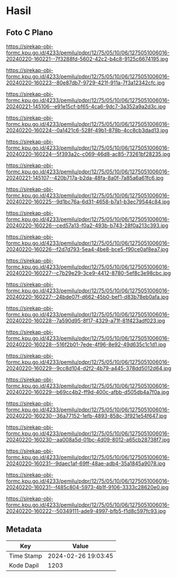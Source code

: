 # Hasil

## Foto C Plano

https://sirekap-obj-formc.kpu.go.id/4233/pemilu/pdpr/12/75/05/10/06/1275051006016-20240220-160221--7f3288fd-5602-42c2-b4c8-9125c6674195.jpg

https://sirekap-obj-formc.kpu.go.id/4233/pemilu/pdpr/12/75/05/10/06/1275051006016-20240220-160223--80e87db7-9729-421f-911a-7f3a12342cfc.jpg

https://sirekap-obj-formc.kpu.go.id/4233/pemilu/pdpr/12/75/05/10/06/1275051006016-20240221-145106--e91e15cf-bf65-4ca6-9dc7-3a352a9a2d3c.jpg

https://sirekap-obj-formc.kpu.go.id/4233/pemilu/pdpr/12/75/05/10/06/1275051006016-20240220-160224--0a1421c6-528f-49b1-878b-4cc8cb3dad13.jpg

https://sirekap-obj-formc.kpu.go.id/4233/pemilu/pdpr/12/75/05/10/06/1275051006016-20240220-160224--5f393a2c-c069-46d8-ac85-73261bf28235.jpg

https://sirekap-obj-formc.kpu.go.id/4233/pemilu/pdpr/12/75/05/10/06/1275051006016-20240221-145107--420b717a-b2da-48fa-8a0f-7a85a6a61fc6.jpg

https://sirekap-obj-formc.kpu.go.id/4233/pemilu/pdpr/12/75/05/10/06/1275051006016-20240220-160225--9d1bc76a-6d31-4658-b7a1-b3ec79544c84.jpg

https://sirekap-obj-formc.kpu.go.id/4233/pemilu/pdpr/12/75/05/10/06/1275051006016-20240220-160226--ced57a13-f0a2-493b-b743-28f0a213c393.jpg

https://sirekap-obj-formc.kpu.go.id/4233/pemilu/pdpr/12/75/05/10/06/1275051006016-20240220-160226--f2d7d793-5ea4-4be8-bce5-f90ce0af8ea7.jpg

https://sirekap-obj-formc.kpu.go.id/4233/pemilu/pdpr/12/75/05/10/06/1275051006016-20240220-160227--c7b29e29-3ce9-4412-8780-5ef8c3e98cbc.jpg

https://sirekap-obj-formc.kpu.go.id/4233/pemilu/pdpr/12/75/05/10/06/1275051006016-20240220-160227--24bde07f-d662-45b0-bef1-d83b78eb0afa.jpg

https://sirekap-obj-formc.kpu.go.id/4233/pemilu/pdpr/12/75/05/10/06/1275051006016-20240220-160228--7a590d95-8f17-4329-a71f-81f423adf023.jpg

https://sirekap-obj-formc.kpu.go.id/4233/pemilu/pdpr/12/75/05/10/06/1275051006016-20240220-160228--516f2b01-7ede-4f96-8e92-49d635c1c1d1.jpg

https://sirekap-obj-formc.kpu.go.id/4233/pemilu/pdpr/12/75/05/10/06/1275051006016-20240220-160229--9cc8d104-d2f2-4b79-a445-378dd5012d64.jpg

https://sirekap-obj-formc.kpu.go.id/4233/pemilu/pdpr/12/75/05/10/06/1275051006016-20240220-160229--b69cc4b2-ff9d-400c-afbb-d505db4a7f0a.jpg

https://sirekap-obj-formc.kpu.go.id/4233/pemilu/pdpr/12/75/05/10/06/1275051006016-20240220-160230--36a77152-1efb-4893-858c-3f921e54f647.jpg

https://sirekap-obj-formc.kpu.go.id/4233/pemilu/pdpr/12/75/05/10/06/1275051006016-20240220-160230--aa008a5d-01bc-4d09-8012-a65cb28738f7.jpg

https://sirekap-obj-formc.kpu.go.id/4233/pemilu/pdpr/12/75/05/10/06/1275051006016-20240220-160231--9daec1af-69ff-48ae-adb4-35a1845a9078.jpg

https://sirekap-obj-formc.kpu.go.id/4233/pemilu/pdpr/12/75/05/10/06/1275051006016-20240220-160231--f485c804-5973-4b1f-9106-3333c28620e0.jpg

https://sirekap-obj-formc.kpu.go.id/4233/pemilu/pdpr/12/75/05/10/06/1275051006016-20240220-160222--50349111-ade9-4997-bfb5-f1d8c597fc93.jpg


## Metadata

| Key        | Value               |
| ---------- | ------------------- |
| Time Stamp | 2024-02-26 19:03:45 |
| Kode Dapil | 1203                |



